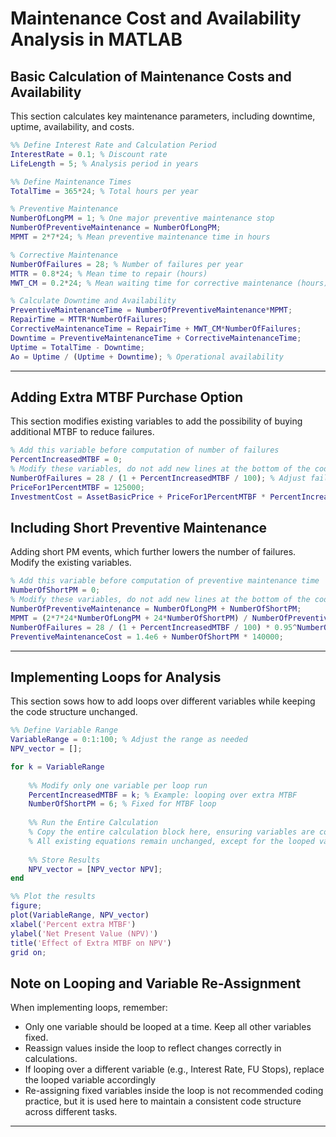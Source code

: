# Maintenance Cost and Availability Analysis in MATLAB

## **Basic Calculation of Maintenance Costs and Availability**
This section calculates key maintenance parameters, including downtime, uptime, availability, and costs.

```matlab
%% Define Interest Rate and Calculation Period
InterestRate = 0.1; % Discount rate
LifeLength = 5; % Analysis period in years

%% Define Maintenance Times
TotalTime = 365*24; % Total hours per year

% Preventive Maintenance
NumberOfLongPM = 1; % One major preventive maintenance stop
NumberOfPreventiveMaintenance = NumberOfLongPM;
MPMT = 2*7*24; % Mean preventive maintenance time in hours

% Corrective Maintenance
NumberOfFailures = 28; % Number of failures per year
MTTR = 0.8*24; % Mean time to repair (hours)
MWT_CM = 0.2*24; % Mean waiting time for corrective maintenance (hours)

% Calculate Downtime and Availability
PreventiveMaintenanceTime = NumberOfPreventiveMaintenance*MPMT;
RepairTime = MTTR*NumberOfFailures;
CorrectiveMaintenanceTime = RepairTime + MWT_CM*NumberOfFailures;
Downtime = PreventiveMaintenanceTime + CorrectiveMaintenanceTime;
Uptime = TotalTime - Downtime;
Ao = Uptime / (Uptime + Downtime); % Operational availability
```

---
## **Adding Extra MTBF Purchase Option**
This section modifies existing variables to add the possibility of buying additional MTBF to reduce failures. 

```matlab
% Add this variable before computation of number of failures
PercentIncreasedMTBF = 0;
% Modify these variables, do not add new lines at the bottom of the code
NumberOfFailures = 28 / (1 + PercentIncreasedMTBF / 100); % Adjust failure count
PriceFor1PercentMTBF = 125000;
InvestmentCost = AssetBasicPrice + PriceFor1PercentMTBF * PercentIncreasedMTBF;
```
## **Including Short Preventive Maintenance**
Adding short PM events, which further lowers the number of failures. Modify the existing variables.

```matlab
% Add this variable before computation of preventive maintenance time
NumberOfShortPM = 0;
% Modify these variables, do not add new lines at the bottom of the code
NumberOfPreventiveMaintenance = NumberOfLongPM + NumberOfShortPM;
MPMT = (2*7*24*NumberOfLongPM + 24*NumberOfShortPM) / NumberOfPreventiveMaintenance;
NumberOfFailures = 28 / (1 + PercentIncreasedMTBF / 100) * 0.95^NumberOfShortPM;
PreventiveMaintenanceCost = 1.4e6 + NumberOfShortPM * 140000;
```

---
## **Implementing Loops for Analysis**
This section sows how to add loops over different variables while keeping the code structure unchanged.

```matlab
%% Define Variable Range
VariableRange = 0:1:100; % Adjust the range as needed
NPV_vector = [];

for k = VariableRange
    
    %% Modify only one variable per loop run
    PercentIncreasedMTBF = k; % Example: looping over extra MTBF
    NumberOfShortPM = 6; % Fixed for MTBF loop
    
    %% Run the Entire Calculation
    % Copy the entire calculation block here, ensuring variables are correctly reassigned
    % All existing equations remain unchanged, except for the looped variable
    
    %% Store Results
    NPV_vector = [NPV_vector NPV];
end

%% Plot the results
figure;
plot(VariableRange, NPV_vector)
xlabel('Percent extra MTBF')
ylabel('Net Present Value (NPV)')
title('Effect of Extra MTBF on NPV')
grid on;

```

## **Note on Looping and Variable Re-Assignment**
When implementing loops, remember:
- Only one variable should be looped at a time. Keep all other variables fixed.
- Reassign values inside the loop to reflect changes correctly in calculations.
- If looping over a different variable (e.g., Interest Rate, FU Stops), replace the looped variable accordingly
- Re-assigning fixed variables inside the loop is not recommended coding practice, but it is used here to maintain a consistent code structure across different tasks.
---